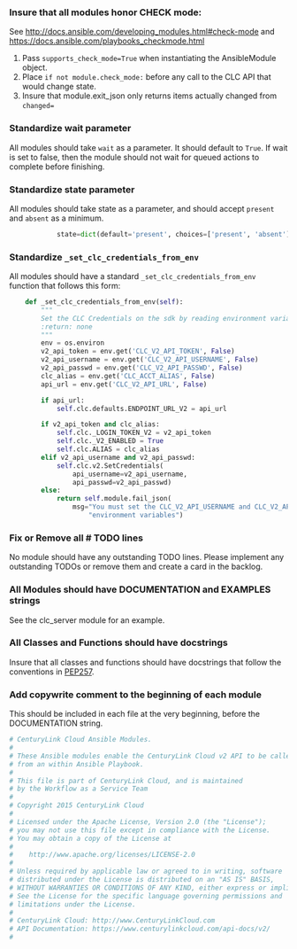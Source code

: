 

### Insure that all modules honor CHECK mode:
See http://docs.ansible.com/developing_modules.html#check-mode and https://docs.ansible.com/playbooks_checkmode.html

1.  Pass ```supports_check_mode=True``` when instantiating the AnsibleModule object.
2.  Place ```if not module.check_mode:``` before any call to the CLC API that would change state.
3.  Insure that module.exit_json only returns items actually changed from ```changed=```

### Standardize wait parameter
All modules should take ```wait``` as a parameter.  It should default to ```True```.  If wait is set to false, then the 
module should not wait for queued actions to complete before finishing.

### Standardize state parameter
All modules should take state as a parameter, and should accept ```present``` and ```absent``` as a minimum.
```python
            state=dict(default='present', choices=['present', 'absent'])
```

### Standardize ```_set_clc_credentials_from_env```
All modules should have a standard ```_set_clc_credentials_from_env``` function that follows this form:

```python
    def _set_clc_credentials_from_env(self):
        """
        Set the CLC Credentials on the sdk by reading environment variables
        :return: none
        """
        env = os.environ
        v2_api_token = env.get('CLC_V2_API_TOKEN', False)
        v2_api_username = env.get('CLC_V2_API_USERNAME', False)
        v2_api_passwd = env.get('CLC_V2_API_PASSWD', False)
        clc_alias = env.get('CLC_ACCT_ALIAS', False)
        api_url = env.get('CLC_V2_API_URL', False)

        if api_url:
            self.clc.defaults.ENDPOINT_URL_V2 = api_url

        if v2_api_token and clc_alias:
            self.clc._LOGIN_TOKEN_V2 = v2_api_token
            self.clc._V2_ENABLED = True
            self.clc.ALIAS = clc_alias
        elif v2_api_username and v2_api_passwd:
            self.clc.v2.SetCredentials(
                api_username=v2_api_username,
                api_passwd=v2_api_passwd)
        else:
            return self.module.fail_json(
                msg="You must set the CLC_V2_API_USERNAME and CLC_V2_API_PASSWD "
                    "environment variables")
```

### Fix or Remove all # TODO lines

No module should have any outstanding TODO lines.   Please implement any outstanding TODOs or remove them and create a card in the backlog.

###  All Modules should have DOCUMENTATION and EXAMPLES strings

See the clc_server module for an example.

### All Classes and Functions should have docstrings

Insure that all classes and functions should have docstrings that follow the conventions in [PEP257](https://www.python.org/dev/peps/pep-0257/).

### Add copywrite comment to the beginning of each module
This should be included in each file at the very beginning, before the DOCUMENTATION string.

```python
# CenturyLink Cloud Ansible Modules.
#
# These Ansible modules enable the CenturyLink Cloud v2 API to be called# from an within Ansible Playbook.
#
# This file is part of CenturyLink Cloud, and is maintained
# by the Workflow as a Service Team
#
# Copyright 2015 CenturyLink Cloud## Licensed under the Apache License, Version 2.0 (the "License");# you may not use this file except in compliance with the License.# You may obtain a copy of the License at##    http://www.apache.org/licenses/LICENSE-2.0## Unless required by applicable law or agreed to in writing, software# distributed under the License is distributed on an "AS IS" BASIS,# WITHOUT WARRANTIES OR CONDITIONS OF ANY KIND, either express or implied.# See the License for the specific language governing permissions and# limitations under the License.
#
# CenturyLink Cloud: http://www.CenturyLinkCloud.com
# API Documentation: https://www.centurylinkcloud.com/api-docs/v2/
#
```